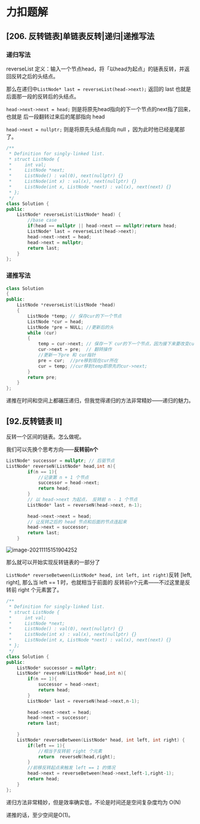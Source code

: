 # 力扣题解

## [206. 反转链表]单链表反转|递归|递推写法

### 递归写法

reverseList 定义：输入一个节点head，将「以head为起点」的链表反转，并返回反转之后的头结点。

那么在递归中`ListNode* last = reverseList(head->next);` 返回的 last 也就是 后面那一段的反转后的头结点。

`head->next->next = head;` 则是将原先head指向的下一个节点的next指了回来，也就是 后一段翻转过来后的尾部指向 head

`head->next = nullptr;` 则是将原先头结点指向 null ，因为此时他已经是尾部了。

```cpp
/**
 * Definition for singly-linked list.
 * struct ListNode {
 *     int val;
 *     ListNode *next;
 *     ListNode() : val(0), next(nullptr) {}
 *     ListNode(int x) : val(x), next(nullptr) {}
 *     ListNode(int x, ListNode *next) : val(x), next(next) {}
 * };
 */
class Solution {
public:
    ListNode* reverseList(ListNode* head) {
        //base case
        if(head == nullptr || head->next == nullptr)return head;
        ListNode* last = reverseList(head->next);
        head->next->next = head;
        head->next = nullptr;
        return last;
    }
};

```

### 递推写法

```cpp
class Solution
{
public:
	ListNode *reverseList(ListNode *head)
	{
		ListNode *temp; // 保存cur的下一个节点
		ListNode *cur = head;
		ListNode *pre = NULL; //更新后的头
		while (cur)
		{
			temp = cur->next; // 保存一下 cur的下一个节点，因为接下来要改变cur->next
			cur->next = pre;  // 翻转操作
			//更新一下pre 和 cur指针
			pre = cur;	//pre移到现在cur所在
			cur = temp; //cur移到temp即原先的cur->next;
		}
		return pre;
	}
};
```

递推在时间和空间上都碾压递归，但我觉得递归的方法非常精妙——递归的魅力。



## [92.反转链表 Ⅱ]

反转一个区间的链表。怎么做呢。

我们可以先换个思考方向——**反转前n个**

```cpp
ListNode* successor = nullptr; // 后驱节点
ListNode* reverseN(ListNode* head,int n){
        if(n == 1){
            //记录第 n + 1 个节点
            successor = head->next;
            return head;
        }
    	// 以 head->next 为起点， 反转前 n - 1 个节点
        ListNode* last = reverseN(head->next, n-1);
        
        head->next->next = head;
    	// 让反转之后的 head 节点和后面的节点连起来
        head->next = successor;
        return last;        
    }
```

![image-20211115151904252](https://gitee.com/okkjoo/image-bed/raw/master/imgs/image-20211115151904252.png)

那么就可以开始实现反转链表的一部分了

` ListNode* reverseBetween(ListNode* head, int left, int right) `反转 [left, right], 那么当 left == 1 时，也就相当于前面的 反转前n个元素——不过这里是反转前 right 个元素罢了。

```cpp
/**
 * Definition for singly-linked list.
 * struct ListNode {
 *     int val;
 *     ListNode *next;
 *     ListNode() : val(0), next(nullptr) {}
 *     ListNode(int x) : val(x), next(nullptr) {}
 *     ListNode(int x, ListNode *next) : val(x), next(next) {}
 * };
 */
class Solution {
public:
    ListNode* successor = nullptr;
    ListNode* reverseN(ListNode* head,int n){
        if(n == 1){
            successor = head->next;
            return head;
        }
        ListNode* last = reverseN(head->next,n-1);
        
        head->next->next = head;
        head->next = successor;
        return last;
        
    }
    ListNode* reverseBetween(ListNode* head, int left, int right) {
        if(left == 1){
            //相当于反转前 right 个元素
            return  reverseN(head,right);
        }
		//前移反转起点来触发 left == 1 的情况
        head->next = reverseBetween(head->next,left-1,right-1);
        return head;
    }
};
```

递归方法非常精妙，但是效率确实低，不论是时间还是空间复杂度均为 O(N)

递推的话，至少空间是O(1)。

